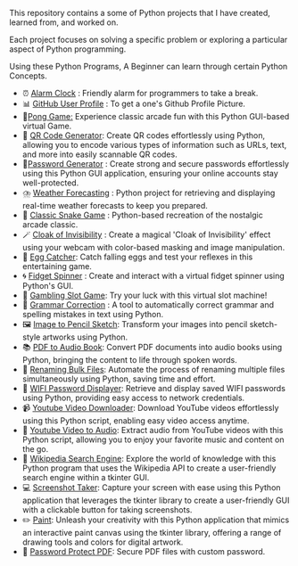 This repository contains a some of Python projects that I have created, learned from, and worked on.

Each project focuses on solving a specific problem or exploring a particular aspect of Python programming.

Using these Python Programs, A Beginner can learn through certain Python Concepts. 


* ⏰ [Alarm Clock](https://github.com/Gokul-Raja84/Python-Projects/tree/main/Alarm%20Clock) : Friendly alarm for programmers to take a break.
* 📊 [GitHub User Profile](https://github.com/Gokul-Raja84/Python-Projects/tree/main/Github%20User%20Profile) : To get a one's Github Profile Picture.
* 🏓[Pong Game:](https://github.com/Gokul-Raja84/Python-Projects/tree/main/Pong%20Game) Experience classic arcade fun with this Python GUI-based virtual Game.
* 🔗 [QR Code Generator](https://github.com/Gokul-Raja84/Python-Projects/tree/main/QR%20Code%20Generator): Create QR codes effortlessly using Python, allowing you to encode various types of information such as URLs, text, and more into easily scannable QR codes.
* 🔐[Password Generator](https://github.com/Gokul-Raja84/Python-Projects/tree/main/Password%20Generator) : Create strong and secure passwords effortlessly using this Python GUI application, ensuring your online accounts stay well-protected.
* ⛈️ [Weather Forecasting](https://github.com/Gokul-Raja84/Python-Projects/tree/main/Weather%20Forecasting) : Python project for retrieving and displaying real-time weather forecasts to keep you prepared.
* 🐍 [Classic Snake Game](https://github.com/Gokul-Raja84/Python-Projects/blob/main/Classic%20Snake%20Game.py) : Python-based recreation of the nostalgic arcade classic.
* 🪄 [Cloak of Invisibility](https://github.com/Gokul-Raja84/Python-Projects/blob/main/Cloak%20Of%20Invisibility%20in%20Py.py) : Create a magical 'Cloak of Invisibility' effect using your webcam with color-based masking and image manipulation.
* 🥚 [Egg Catcher](https://github.com/Gokul-Raja84/Python-Projects/blob/main/Egg%20Catcher%20-%20Game.py): Catch falling eggs and test your reflexes in this entertaining game.
* 🌀 [Fidget Spinner](https://github.com/Gokul-Raja84/Python-Projects/blob/main/Fidget%20spinner.py) : Create and interact with a virtual fidget spinner using Python's GUI.
* 🎰 [Gambling Slot Game](https://github.com/Gokul-Raja84/Python-Projects/blob/main/Gambling%20Slot%20Game.py): Try your luck with this virtual slot machine!
* 📝 [Grammar Correction](https://github.com/Gokul-Raja84/Python-Projects/blob/main/Grammar%20Correction%20in%20Py.py) : A tool to automatically correct grammar and spelling mistakes in text using Python.
* 🖼️ [Image to Pencil Sketch](https://github.com/Gokul-Raja84/Python-Projects/blob/main/Image%20to%20Pencil%20Sketch.py): Transform your images into pencil sketch-style artworks using Python.
* 📚 [PDF to Audio Book](https://github.com/Gokul-Raja84/Python-Projects/blob/main/PDF%20to%20Audio%20Book.py): Convert PDF documents into audio books using Python, bringing the content to life through spoken words.
* 🔄 [Renaming Bulk Files](https://github.com/Gokul-Raja84/Python-Projects/blob/main/Renaming%20Bulk%20Files.py): Automate the process of renaming multiple files simultaneously using Python, saving time and effort.
* 📶 [WIFI Password Displayer](https://github.com/Gokul-Raja84/Python-Projects/blob/main/WIFI%20Password%20Displayer.py): Retrieve and display saved WIFI passwords using Python, providing easy access to network credentials.
* 📹 [Youtube Video Downloader](https://github.com/Gokul-Raja84/Python-Projects/blob/main/Youtube%20Video%20Downloader.py): Download YouTube videos effortlessly using this Python script, enabling easy video access anytime.
* 🎵 [Youtube Video to Audio](https://github.com/Gokul-Raja84/Python-Projects/blob/main/Youtube%20Video%20to%20Audio.py): Extract audio from YouTube videos with this Python script, allowing you to enjoy your favorite music and content on the go.
* 📖 [Wikipedia Search Engine](https://github.com/Gokul-Raja84/Python-Projects/blob/main/Wikipedia%20Search%20Engine.py): Explore the world of knowledge with this Python program that uses the Wikipedia API to create a user-friendly search engine within a 
  tkinter GUI.
* 💻 [Screenshot Taker](https://github.com/Gokul-Raja84/Python-Projects/blob/main/Screenshot%20taker.py): Capture your screen with ease using this Python application that leverages the tkinter library to create a user-friendly GUI with a clickable button for taking screenshots.
* ✏️ [Paint](https://github.com/Gokul-Raja84/Python-Projects/blob/main/Paint%20GUI.py): Unleash your creativity with this Python application that mimics an interactive paint canvas using the tkinter library, offering a range of drawing tools and colors for digital artwork.
* 🔑 [Password Protect PDF](): Secure PDF files with custom password.

